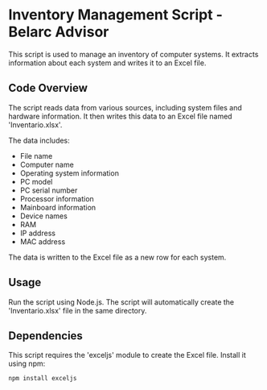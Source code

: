 # Inventory Management Script - Belarc Advisor

This script is used to manage an inventory of computer systems. It extracts information about each system and writes it to an Excel file.

## Code Overview

The script reads data from various sources, including system files and hardware information. It then writes this data to an Excel file named 'Inventario.xlsx'.

The data includes:

- File name
- Computer name
- Operating system information
- PC model
- PC serial number
- Processor information
- Mainboard information
- Device names
- RAM
- IP address
- MAC address

The data is written to the Excel file as a new row for each system.

## Usage

Run the script using Node.js. The script will automatically create the 'Inventario.xlsx' file in the same directory.

## Dependencies

This script requires the 'exceljs' module to create the Excel file. Install it using npm:

```bash
npm install exceljs
